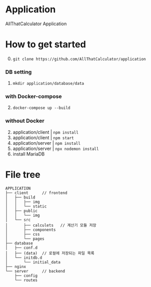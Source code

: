 # Application

AllThatCalculator Application

# How to get started

0. `git clone https://github.com/AllThatCalculator/application`

### DB setting

1. `mkdir application/database/data`

### with Docker-compose

2. `docker-compose up --build`

### without Docker

2. application/client | `npm install`
3. application/client | `npm start`
4. application/server | `npm install`
5. application/server | `npx nodemon install`
6. install MariaDB

# File tree

```
APPLICATION
├── client      // frontend
│   ├── build
│   │   ├── img
│   │   └── static
│   ├── public
│   │   └── img
│   └── src
│       ├── calculets   // 계산기 모듈 저장
│       ├── components
│       ├── css
│       └── pages
├── database
│   ├── conf.d
│   ├── (data)  // 로컬에 저장되는 파일 목록
│   └── initdb.d
│       └── initial_data
├── nginx
└── server      // backend
    ├── config
    └── routes
```
